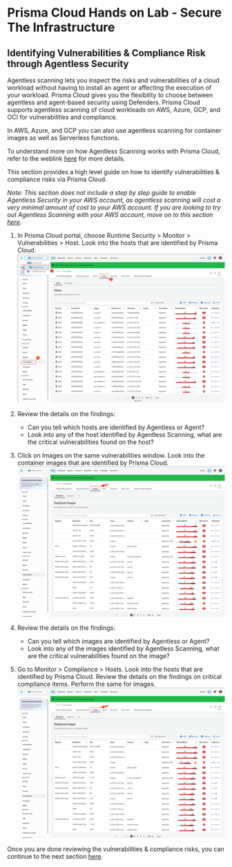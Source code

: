 # Prisma Cloud Hands on Lab - Secure The Infrastructure
## Identifying Vulnerabilities & Compliance Risk through Agentless Security
Agentless scanning lets you inspect the risks and vulnerabilities of a cloud workload without having to install an agent or affecting the execution of your workload. Prisma Cloud gives you the flexibility to choose between agentless and agent-based security using Defenders. Prisma Cloud supports agentless scanning of cloud workloads on AWS, Azure, GCP, and OCI for vulnerabilities and compliance.

In AWS, Azure, and GCP you can also use agentless scanning for container images as well as Serverless functions.

To understand more on how Agentless Scanning works with Prisma Cloud, refer to the weblink [here](https://docs.prismacloud.io/en/classic/compute-admin-guide/agentless-scanning/agentless-scanning) for more details.

This section provides a high level guide on how to identify vulnerabilities & compliance risks via Prisma Cloud.

_Note: This section does not include a step by step guide to enable Agentless Security in your AWS account, as agentless scanning will cost a very minimal amount of cost to your AWS account. If you are looking to try out Agentless Scanning with your AWS account, move on to this section [here](/00-Introduction.md)._

1. In Prisma Cloud portal, choose Runtime Security > Monitor > Vulnerabilities > Host. Look into the hosts that are identified by Prisma Cloud.
![alt text](/resources/pc-agentless-1.png?raw=true)

2. Review the details on the findings:
    * Can you tell which hosts are identified by Agentless or Agent?
    * Look into any of the host identified by Agentless Scanning, what are the critical vulnerabilities found on the host?

3. Click on Images on the same vulnerabilities window. Look into the container images that are identified by Prisma Cloud.
![alt text](/resources/pc-agentless-2.png?raw=true)

4. Review the details on the findings:
    * Can you tell which images are identified by Agentless or Agent?
    * Look into any of the images identified by Agentless Scanning, what are the critical vulnerabilities found on the image?

5. Go to Monitor > Compliance > Hosts. Look into the hosts that are identified by Prisma Cloud. Review the details on the findings on critical compliance items. Perform the same for images.
![alt text](/resources/pc-agentless-2.png?raw=true)

Once you are done reviewing the vulnerabilities & compliance risks, you can continue to the next section [here](/B02-AttackPathAnalysis.md).